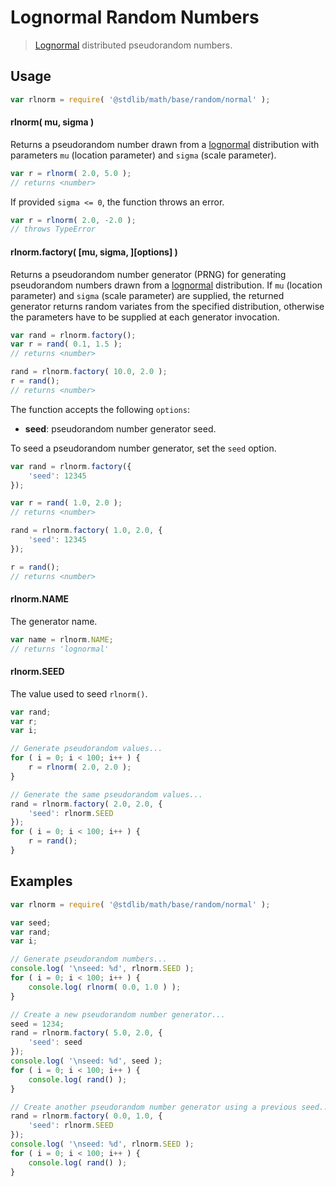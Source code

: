 Lognormal Random Numbers
===

> [Lognormal][lognormal] distributed pseudorandom numbers.


<!-- <usage> -->

## Usage

``` javascript
var rlnorm = require( '@stdlib/math/base/random/normal' );
```

#### rlnorm( mu, sigma )

Returns a pseudorandom number drawn from a [lognormal][lognormal] distribution with parameters `mu` (location parameter) and `sigma` (scale parameter).

``` javascript
var r = rlnorm( 2.0, 5.0 );
// returns <number>
```

If provided `sigma <= 0`, the function throws an error.

``` javascript
var r = rlnorm( 2.0, -2.0 );
// throws TypeError
```

#### rlnorm.factory( \[mu, sigma, \]\[options\] )

Returns a pseudorandom number generator (PRNG) for generating pseudorandom numbers drawn from a [lognormal][lognormal] distribution. If `mu` (location parameter) and `sigma` (scale parameter) are supplied, the returned generator returns random variates from the specified distribution, otherwise the parameters have to be supplied at each generator invocation.

``` javascript
var rand = rlnorm.factory();
var r = rand( 0.1, 1.5 );
// returns <number>

rand = rlnorm.factory( 10.0, 2.0 );
r = rand();
// returns <number>
```

The function accepts the following `options`:

* __seed__: pseudorandom number generator seed.

To seed a pseudorandom number generator, set the `seed` option.

``` javascript
var rand = rlnorm.factory({
    'seed': 12345
});

var r = rand( 1.0, 2.0 );
// returns <number>

rand = rlnorm.factory( 1.0, 2.0, {
    'seed': 12345
});

r = rand();
// returns <number>
```

#### rlnorm.NAME

The generator name.

``` javascript
var name = rlnorm.NAME;
// returns 'lognormal'
```

#### rlnorm.SEED

The value used to seed `rlnorm()`.

``` javascript
var rand;
var r;
var i;

// Generate pseudorandom values...
for ( i = 0; i < 100; i++ ) {
    r = rlnorm( 2.0, 2.0 );
}

// Generate the same pseudorandom values...
rand = rlnorm.factory( 2.0, 2.0, {
    'seed': rlnorm.SEED
});
for ( i = 0; i < 100; i++ ) {
    r = rand();
}
```

<!-- </usage> -->

<!-- <examples> -->

## Examples

``` javascript
var rlnorm = require( '@stdlib/math/base/random/normal' );

var seed;
var rand;
var i;

// Generate pseudorandom numbers...
console.log( '\nseed: %d', rlnorm.SEED );
for ( i = 0; i < 100; i++ ) {
    console.log( rlnorm( 0.0, 1.0 ) );
}

// Create a new pseudorandom number generator...
seed = 1234;
rand = rlnorm.factory( 5.0, 2.0, {
    'seed': seed
});
console.log( '\nseed: %d', seed );
for ( i = 0; i < 100; i++ ) {
    console.log( rand() );
}

// Create another pseudorandom number generator using a previous seed...
rand = rlnorm.factory( 0.0, 1.0, {
    'seed': rlnorm.SEED
});
console.log( '\nseed: %d', rlnorm.SEED );
for ( i = 0; i < 100; i++ ) {
    console.log( rand() );
}
```

<!-- </examples> -->


<!-- <links> -->

[lognormal]: https://en.wikipedia.org/wiki/Log-normal_distribution

<!-- </links> -->
